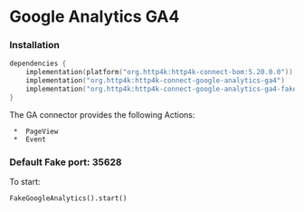 # Google Analytics GA4

### Installation

```kotlin
dependencies {
    implementation(platform("org.http4k:http4k-connect-bom:5.20.0.0"))
    implementation("org.http4k:http4k-connect-google-analytics-ga4")
    implementation("org.http4k:http4k-connect-google-analytics-ga4-fake")
}
```

The GA connector provides the following Actions:

     *  PageView
     *  Event

### Default Fake port: 35628

To start:

```
FakeGoogleAnalytics().start()
```

